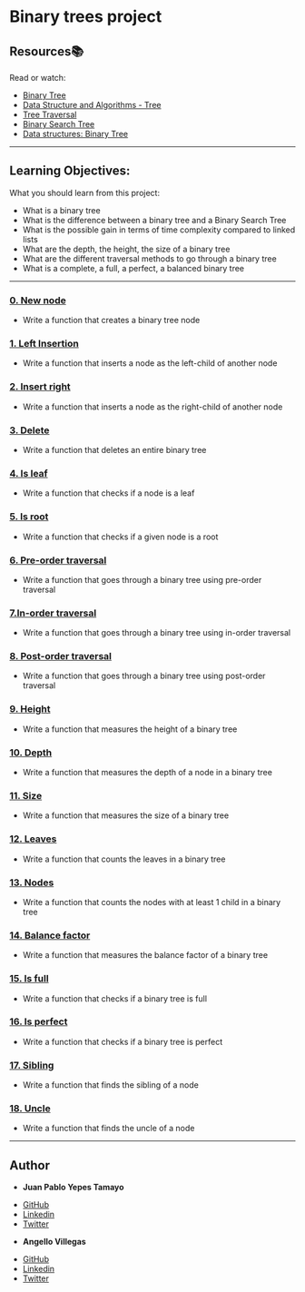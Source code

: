 # Binary trees project


## Resources:books:
Read or watch:
* [Binary Tree](https://en.wikipedia.org/wiki/Binary_tree)
* [Data Structure and Algorithms - Tree](https://www.tutorialspoint.com/data_structures_algorithms/tree_data_structure.htm)
* [Tree Traversal](https://www.tutorialspoint.com/data_structures_algorithms/tree_traversal.htm)
* [Binary Search Tree](https://en.wikipedia.org/wiki/Binary_search_tree)
* [Data structures: Binary Tree](https://www.youtube.com/watch?v=H5JubkIy_p8)

---
## Learning Objectives:
What you should learn from this project:
* What is a binary tree
* What is the difference between a binary tree and a Binary Search Tree
* What is the possible gain in terms of time complexity compared to linked lists
* What are the depth, the height, the size of a binary tree
* What are the different traversal methods to go through a binary tree
* What is a complete, a full, a perfect, a balanced binary tree

---

### [0. New node](./0-binary_tree_node.c)
* Write a function that creates a binary tree node


### [1. Left Insertion](./1-binary_tree_insert_left.c)
* Write a function that inserts a node as the left-child of another node

### [2. Insert right](./2-binary_tree_insert_right.c)
* Write a function that inserts a node as the right-child of another node


### [3. Delete](./3-binary_tree_delete.c)
* Write a function that deletes an entire binary tree


### [4. Is leaf](./4-binary_tree_is_leaf.c)
* Write a function that checks if a node is a leaf

### [5. Is root](./5-binary_tree_is_root.c)
* Write a function that checks if a given node is a root


### [6. Pre-order traversal](./6-binary_tree_preorder.c)
* Write a function that goes through a binary tree using pre-order traversal


### [7.In-order traversal](./7-binary_tree_inorder.c)
* Write a function that goes through a binary tree using in-order traversal


### [8. Post-order traversal](./8-binary_tree_postorder.c)
* Write a function that goes through a binary tree using post-order traversal


### [9. Height ](./9-binary_tree_height.c)
* Write a function that measures the height of a binary tree


### [10. Depth](./10-binary_tree_depth.c)
* Write a function that measures the depth of a node in a binary tree

### [11. Size](./11-binary_tree_size.c)
* Write a function that measures the size of a binary tree

### [12. Leaves](./12-binary_tree_leaves.c)
* Write a function that counts the leaves in a binary tree

### [13. Nodes](./13-binary_tree_nodes.c)
* Write a function that counts the nodes with at least 1 child in a binary tree

### [14. Balance factor](./14-binary_tree_balance.c)
* Write a function that measures the balance factor of a binary tree

### [15. Is full](./15-binary_tree_is_full.c)
* Write a function that checks if a binary tree is full

### [16. Is perfect](./16-binary_tree_is_perfect.c)
* Write a function that checks if a binary tree is perfect

### [17. Sibling](./17-binary_tree_sibling.c)
* Write a function that finds the sibling of a node

### [18. Uncle](./18-binary_tree_uncle.c)
* Write a function that finds the uncle of a node

---

## Author
* **Juan Pablo Yepes Tamayo**
 - [GitHub](https://github.com/PabloYepes27)
 - [Linkedin](https://www.linkedin.com/in/pablo-yepes-120495)
 - [Twitter](https://twitter.com/pabloyepes27)

 * **Angello Villegas**
 - [GitHub](https://github.com/)
 - [Linkedin](https://www.linkedin.com/)
 - [Twitter](https://twitter.com/)